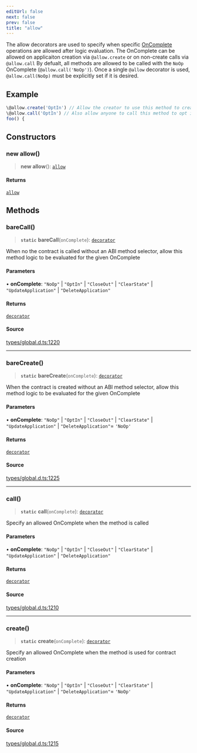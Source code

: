 ```yaml
---
editUrl: false
next: false
prev: false
title: "allow"
---
```


The allow decorators are used to specify when specific [OnComplete](https://developer.algorand.org/docs/get-details/dapps/avm/teal/specification/#oncomplete) operations are allowed after logic evaluation.
The OnComplete can be allowed on applicaiton creation via `@allow.create` or on non-create calls via `@allow.call`
By defualt, all methods are allowed to be called with the `NoOp` OnComplete (`@allow.call('NoOp')`). Once a single `@allow` decorator is used, `@allow.call(NoOp)` must be explicitly set if it is desired.

## Example

```ts
\@allow.create('OptIn') // Allow the creator to use this method to create the application and opt in at the same time
\@allow.call('OptIn') // Also allow anyone to call this method to opt in
foo() {
```

## Constructors

### new allow()

> **new allow**(): [`allow`](allow.md)

#### Returns

[`allow`](allow.md)

## Methods

### bareCall()

> **`static`** **bareCall**(`onComplete`): [`decorator`](../type-aliases/decorator.md)

When no the contract is called without an ABI method selector, allow this method logic to be evaluated for the given OnComplete

#### Parameters

• **onComplete**: `"NoOp"` \| `"OptIn"` \| `"CloseOut"` \| `"ClearState"` \| `"UpdateApplication"` \| `"DeleteApplication"`

#### Returns

[`decorator`](../type-aliases/decorator.md)

#### Source

[types/global.d.ts:1220](https://github.com/algorandfoundation/tealscript/blob/e015f8b0/types/global.d.ts#L1220)

***

### bareCreate()

> **`static`** **bareCreate**(`onComplete`): [`decorator`](../type-aliases/decorator.md)

When the contract is created without an ABI method selector, allow this method logic to be evaluated for the given OnComplete

#### Parameters

• **onComplete**: `"NoOp"` \| `"OptIn"` \| `"CloseOut"` \| `"ClearState"` \| `"UpdateApplication"` \| `"DeleteApplication"`= `'NoOp'`

#### Returns

[`decorator`](../type-aliases/decorator.md)

#### Source

[types/global.d.ts:1225](https://github.com/algorandfoundation/tealscript/blob/e015f8b0/types/global.d.ts#L1225)

***

### call()

> **`static`** **call**(`onComplete`): [`decorator`](../type-aliases/decorator.md)

Specify an allowed OnComplete when the method is called

#### Parameters

• **onComplete**: `"NoOp"` \| `"OptIn"` \| `"CloseOut"` \| `"ClearState"` \| `"UpdateApplication"` \| `"DeleteApplication"`

#### Returns

[`decorator`](../type-aliases/decorator.md)

#### Source

[types/global.d.ts:1210](https://github.com/algorandfoundation/tealscript/blob/e015f8b0/types/global.d.ts#L1210)

***

### create()

> **`static`** **create**(`onComplete`): [`decorator`](../type-aliases/decorator.md)

Specify an allowed OnComplete when the method is used for contract creation

#### Parameters

• **onComplete**: `"NoOp"` \| `"OptIn"` \| `"CloseOut"` \| `"ClearState"` \| `"UpdateApplication"` \| `"DeleteApplication"`= `'NoOp'`

#### Returns

[`decorator`](../type-aliases/decorator.md)

#### Source

[types/global.d.ts:1215](https://github.com/algorandfoundation/tealscript/blob/e015f8b0/types/global.d.ts#L1215)
